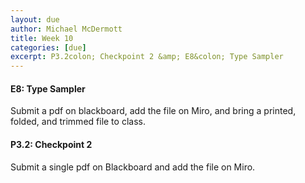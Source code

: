 ```yaml
---
layout: due
author: Michael McDermott
title: Week 10
categories: [due]
excerpt: P3.2colon; Checkpoint 2 &amp; E8&colon; Type Sampler
---
```

#### E8: Type Sampler
Submit a pdf on blackboard, add the file on Miro, and bring a printed, folded, and trimmed file to class.

#### P3.2: Checkpoint 2
Submit a single pdf on Blackboard and add the file on Miro.
